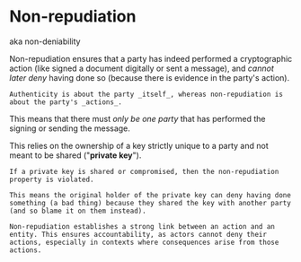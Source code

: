 # Non-repudiation

aka non-deniability

Non-repudiation ensures that a party has indeed performed a cryptographic action (like signed a document digitally or sent a message), and _cannot later deny_ having done so (because there is evidence in the party's action).

~~~admonish note title="Authenticity vs. non-repudiation"
Authenticity is about the party _itself_, whereas non-repudiation is about the party's _actions_.
~~~

This means that there must _only be one party_ that has performed the signing or sending the message. 

This relies on the ownership of a key strictly unique to a party and not meant to be shared ("**private key**").

~~~admonish warning title="Violation of non-repudiation: Private key compromise"
If a private key is shared or compromised, then the non-repudiation property is violated.

This means the original holder of the private key can deny having done something (a bad thing) because they shared the key with another party (and so blame it on them instead).
~~~

~~~admonish question title="Why do we want non-repudiation?"
Non-repudiation establishes a strong link between an action and an entity. This ensures accountability, as actors cannot deny their actions, especially in contexts where consequences arise from those actions.
~~~
